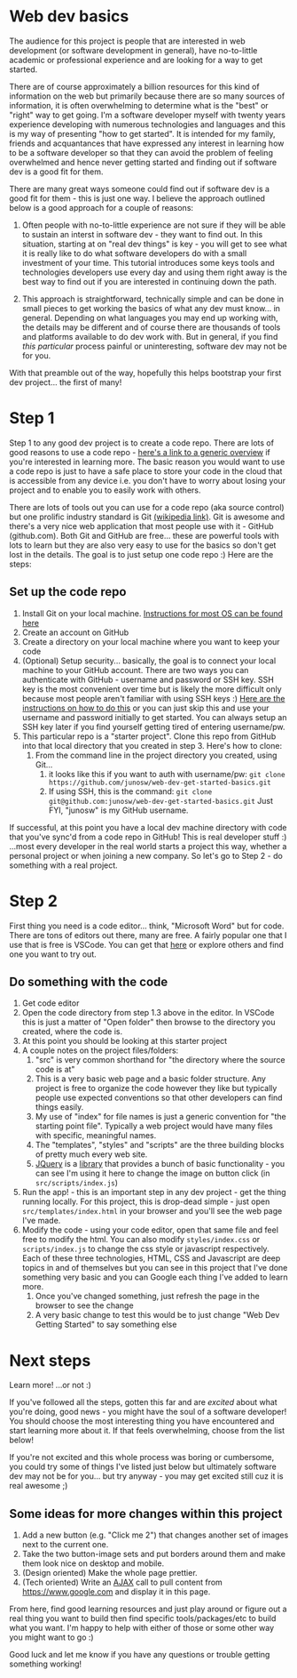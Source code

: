 # Web dev basics

The audience for this project is people that are interested in web development (or software development in general), have no-to-little academic or professional experience and are looking for a way to get started.

There are of course approximately a billion resources for this kind of information on the web but primarily because there are so many sources of information, it is often overwhelming to determine what is the "best" or "right" way to get going. I'm a software developer myself with twenty years experience developing with numerous technologies and languages and this is my way of presenting "how to get started". It is intended for my family, friends and acquantances that have expressed any interest in learning how to be a software developer so that they can avoid the problem of feeling overwhelmed and hence never getting started and finding out if software dev is a good fit for them.

There are many great ways someone could find out if software dev is a good fit for them - this is just one way. I believe the approach outlined below is a good approach for a couple of reasons:

1. Often people with no-to-little experience are not sure if they will be able to sustain an interst in software dev - they want to find out.  In this situation, starting at on "real dev things" is key - you will get to see what it is really like to do what software developers do with a small investment of your time. This tutorial introduces some keys tools and technologies developers use every day and using them right away is the best way to find out if you are interested in continuing down the path.

2. This approach is straightforward, technically simple and can be done in small pieces to get working the basics of what any dev must know... in general. Depending on what languages you may end up working with, the details may be different and of course there are thousands of tools and platforms available to do dev work with. But in general, if you find _this particular_ process painful or uninteresting, software dev may not be for you.

With that preamble out of the way, hopefully this helps bootstrap your first dev project... the first of many!

# Step 1
Step 1 to any good dev project is to create a code repo.  There are lots of good reasons to use a code repo - [here's a link to a generic overview](https://www.atlassian.com/git/tutorials/what-is-version-control) if you're interested in learning more. The basic reason you would want to use a code repo is just to have a safe place to store your code in the cloud that is accessible from any device i.e. you don't have to worry about losing your project and to enable you to easily work with others.

There are lots of tools out you can use for a code repo (aka source control) but one prolific industry standard is Git [(wikipedia link)](https://en.wikipedia.org/wiki/Git).  Git is awesome and there's a very nice web application that most people use with it - GitHub (github.com).  Both Git and GitHub are free... these are powerful tools with lots to learn but they are also very easy to use for the basics so don't get lost in the details. The goal is to just setup one code repo :)   Here are the steps:

## Set up the code repo
1. Install Git on your local machine.  [Instructions for most OS can be found here](https://git-scm.com/book/en/v2/Getting-Started-Installing-Git)
2. Create an account on GitHub
3. Create a directory on your local machine where you want to keep your code
4. (Optional) Setup security... basically, the goal is to connect your local machine to your GitHub account.  There are two ways you can authenticate with GitHub - username and password or SSH key.  SSH key is the most convenient over time but is likely the more difficult only because most people aren't familiar with using SSH keys :)  [Here are the instructions on how to do this](https://help.github.com/en/articles/connecting-to-github-with-ssh) or you can just skip this and use your username and password initially to get started. You can always setup an SSH key later if you find yourself getting tired of entering username/pw.
5. This particular repo is a "starter project". Clone this repo from GitHub into that local directory that you created in step 3. Here's how to clone:
    1. From the command line in the project directory you created, using Git...
        1. it looks like this if you want to auth with username/pw: `git clone https://github.com/junosw/web-dev-get-started-basics.git`
        2. If using SSH, this is the command:  `git clone git@github.com:junosw/web-dev-get-started-basics.git`
Just FYI, "junosw" is my GitHub username.

If successful, at this point you have a local dev machine directory with code that you've sync'd from a code repo in GitHub! This is real developer stuff  :)  ...most every developer in the real world starts a project this way, whether a personal project or when joining a new company.  So let's go to Step 2 - do something with a real project.

# Step 2

First thing you need is a code editor... think, "Microsoft Word" but for code. There are tons of editors out there, many are free.  A fairly popular one that I use that is free is VSCode.  You can get that [here](https://code.visualstudio.com/) or explore others and find one you want to try out.

## Do something with the code
1. Get code editor
2. Open the code directory from step 1.3 above in the editor.  In VSCode this is just a matter of "Open folder" then browse to the directory you created, where the code is.
3. At this point you should be looking at this starter project
4. A couple notes on the project files/folders:
    1. "src" is very common shorthand for "the directory where the source code is at"
    2. This is a very basic web page and a basic folder structure.  Any project is free to organize the code however they like but typically people use expected conventions so that other developers can find things easily. 
    3. My use of "index" for file names is just a generic convention for "the starting point file".  Typically a web project would have many files with specific, meaningful names.
    4. The "templates", "styles" and "scripts" are the three building blocks of pretty much every web site.
    5. [JQuery](https://jquery.com/) is a [library](https://en.wikipedia.org/wiki/JavaScript_library#:~:text=A%20JavaScript%20library%20is%20a,and%20other%20web%2Dcentric%20technologies.) that provides a bunch of basic functionality - you can see I'm using it here to change the image on button click (in `src/scripts/index.js`)
5. Run the app! - this is an important step in any dev project - get the thing running locally.  For this project, this is drop-dead simple - just open `src/templates/index.html` in your browser and you'll see the web page I've made.
6. Modify the code - using your code editor, open that same file and feel free to modify the html.  You can also modify `styles/index.css` or `scripts/index.js` to change the css style or javascript respectively. Each of these three technologies, HTML, CSS and Javascript are deep topics in and of themselves but you can see in this project that I've done something very basic and you can Google each thing I've added to learn more.
    1. Once you've changed something, just refresh the page in the browser to see the change
    2. A very basic change to test this would be to just change "Web Dev Getting Started" to say something else

# Next steps

Learn more! ...or not :)

If you've followed all the steps, gotten this far and are _excited_ about what you're doing, good news - you might have the soul of a software developer! You should choose the most interesting thing you have encountered and start learning more about it. If that feels overwhelming, choose from the list below!

If you're not excited and this whole process was boring or cumbersome, you could try some of things I've listed just below but ultimately software dev may not be for you... but try anyway - you may get excited still cuz it is real awesome ;)

## Some ideas for more changes within this project
1. Add a new button (e.g. "Click me 2") that changes another set of images next to the current one.
2. Take the two button-image sets and put borders around them and make them look nice on desktop and mobile.
3. (Design oriented) Make the whole page prettier.
4. (Tech oriented) Write an [AJAX](https://developer.mozilla.org/en-US/docs/Web/Guide/AJAX/Getting_Started) call to pull content from https://www.google.com and display it in this page.

From here, find good learning resources and just play around or figure out a real thing you want to build then find specific tools/packages/etc to build what you want.  I'm happy to help with either of those or some other way you might want to go :)   

Good luck and let me know if you have any questions or trouble getting something working!

